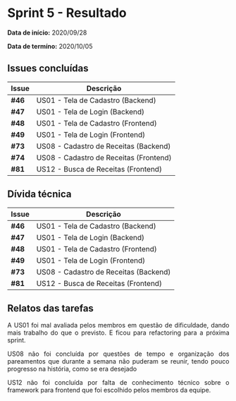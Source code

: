 # Sprint 5 - Resultado

**Data de início:** 2020/09/28

**Data de termíno:** 2020/10/05

## Issues concluídas

|Issue|Descrição|
|-----|---------|
|**#46**|US01 - Tela de Cadastro (Backend)|
|**#47**|US01 - Tela de Login (Backend)|
|**#48**|US01 - Tela de Cadastro (Frontend)|
|**#49**|US01 - Tela de Login (Frontend)|
|**#73**|US08 - Cadastro de Receitas (Backend)|
|**#74**|US08 - Cadastro de Receitas (Frontend)|
|**#81**|US12 - Busca de Receitas (Frontend)|

## Dívida técnica

|Issue|Descrição|
|-----|---------|
|**#46**|US01 - Tela de Cadastro (Backend)|
|**#47**|US01 - Tela de Login (Backend)|
|**#48**|US01 - Tela de Cadastro (Frontend)|
|**#49**|US01 - Tela de Login (Frontend)|
|**#73**|US08 - Cadastro de Receitas (Backend)|
|**#81**|US12 - Busca de Receitas (Frontend)|

## Relatos das tarefas

<p align="justify">A US01 foi mal avaliada pelos membros em questão de dificuldade, dando mais trabalho do que o previsto. E ficou para refactoring para a próxima sprint.</p>
<p align="justify">US08 não foi concluída por questões de tempo e organização dos pareamentos que durante a semana não puderam se reunir, tendo pouco progresso na história, como se era desejado</p>
<p align="justify">US12 não foi concluída por falta de conhecimento técnico sobre o framework para frontend que foi escolhido pelos membros da equipe.</p>
